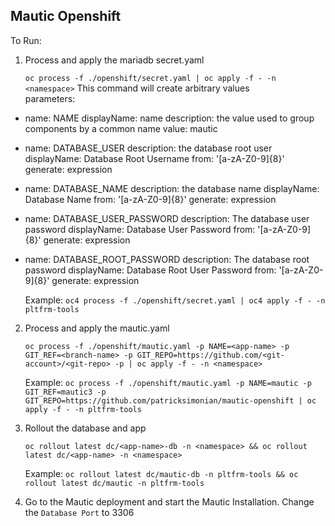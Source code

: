 ## Mautic Openshift

To Run:

1. Process and apply the mariadb secret.yaml

    ```oc process -f ./openshift/secret.yaml | oc apply -f - -n <namespace>```
 This command will create arbitrary values    
 parameters:
- name: NAME
  displayName: name
  description: the value used to group components by a common name
  value: mautic
- name: DATABASE_USER
  description: the database root user
  displayName: Database Root Username
  from: '[a-zA-Z0-9]{8}'
  generate: expression
- name: DATABASE_NAME
  description: the database name
  displayName: Database Name
  from: '[a-zA-Z0-9]{8}'
  generate: expression
- name: DATABASE_USER_PASSWORD
  description: The database user password
  displayName: Database User Password
  from: '[a-zA-Z0-9]{8}'
  generate: expression
- name: DATABASE_ROOT_PASSWORD
  description: The database root password
  displayName: Database Root User Password
  from: '[a-zA-Z0-9]{8}'
  generate: expression

    Example: ```oc4 process -f ./openshift/secret.yaml | oc4 apply -f - -n pltfrm-tools```

2. Process and apply the mautic.yaml

    ```oc process -f ./openshift/mautic.yaml -p NAME=<app-name> -p GIT_REF=<branch-name> -p GIT_REPO=https://github.com/<git-account>/<git-repo> -p | oc apply -f - -n <namespace>```

    Example: ```oc process -f ./openshift/mautic.yaml -p NAME=mautic -p GIT_REF=mautic3 -p GIT_REPO=https://github.com/patricksimonian/mautic-openshift | oc apply -f - -n pltfrm-tools```

3. Rollout the database and app

    ```oc rollout latest dc/<app-name>-db -n <namespace> && oc rollout latest dc/<app-name> -n <namespace>```

    Example: ```oc rollout latest dc/mautic-db -n pltfrm-tools && oc rollout latest dc/mautic -n pltfrm-tools```
    
4. Go to the Mautic deployment and start the Mautic Installation. Change the ```Database Port``` to 3306

